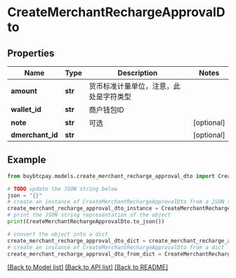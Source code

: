 # CreateMerchantRechargeApprovalDto


## Properties

Name | Type | Description | Notes
------------ | ------------- | ------------- | -------------
**amount** | **str** | 货币标准计量单位，注意，此处是字符类型 | 
**wallet_id** | **str** | 商户钱包ID | 
**note** | **str** | 可选 | [optional] 
**dmerchant_id** | **str** |  | [optional] 

## Example

```python
from buybtcpay.models.create_merchant_recharge_approval_dto import CreateMerchantRechargeApprovalDto

# TODO update the JSON string below
json = "{}"
# create an instance of CreateMerchantRechargeApprovalDto from a JSON string
create_merchant_recharge_approval_dto_instance = CreateMerchantRechargeApprovalDto.from_json(json)
# print the JSON string representation of the object
print(CreateMerchantRechargeApprovalDto.to_json())

# convert the object into a dict
create_merchant_recharge_approval_dto_dict = create_merchant_recharge_approval_dto_instance.to_dict()
# create an instance of CreateMerchantRechargeApprovalDto from a dict
create_merchant_recharge_approval_dto_from_dict = CreateMerchantRechargeApprovalDto.from_dict(create_merchant_recharge_approval_dto_dict)
```
[[Back to Model list]](../README.md#documentation-for-models) [[Back to API list]](../README.md#documentation-for-api-endpoints) [[Back to README]](../README.md)



